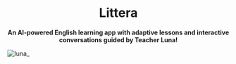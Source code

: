 <h1 align="center">Littera</h1>

<p align="center">
  <strong>An AI-powered English learning app with adaptive lessons and interactive conversations guided by Teacher Luna!</strong>
</p>

![luna_](https://github.com/user-attachments/assets/daebbc24-e205-45cc-b3f5-d80621ba7a72)
